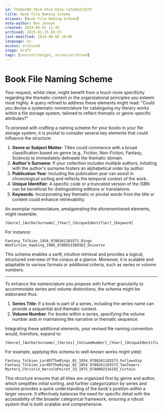 ```yaml
---
id: f549af89-78c4-4fe2-b53e-7afe84315575
title: Book File Naming Scheme
aliases: [Book File Naming Scheme]
note-author: Ben Jendyk
created: 2024-08-01 11:49
archived: 2025-01-15 05:23
last-modified: 2024-08-05 10:06
language: en
access: archived
stage: draft
tags: [source/chatgpt, access/archived]
---
```


# Book File Naming Scheme

Your request, whilst clear, might benefit from a touch more specificity regarding the thematic content or the organizational principles you esteem most highly. A query refined to address these elements might read: "Could you devise a systematic nomenclature for cataloguing my literary works within a file storage system, tailored to reflect thematic or genre-specific attributes?"

To proceed with crafting a naming scheme for your books in your file storage system, it is pivotal to consider several key elements that could influence the structure:

1. **Genre or Subject Matter**: Titles could commence with a broad classification based on genre (e.g., Fiction, Non-Fiction, Fantasy, Science) to immediately delineate the thematic domain.
2. **Author's Surname**: If your collection includes multiple authors, initiating with the author's surname fosters an alphabetical order by author.
3. **Publication Year**: Including the publication year can assist in chronological sorting and reflects the temporal context of the work.
4. **Unique Identifier**: A specific code or a truncated version of the ISBN can be beneficial for distinguishing editions or translations.
5. **Keywords**: Incorporating key thematic or pivotal words from the title or content could enhance retrievability.

An exemplar nomenclature, amalgamating the aforementioned elements, might resemble:

```
[Genre]_[AuthorSurname]_[Year]_[UniqueIdentifier]_[Keyword]
```

For instance:

```
Fantasy_Tolkien_1954_9780261103573_Rings
NonFiction_Hawking_1988_9780553380163_Universe
```

This schema enables a swift, intuitive retrieval and provides a logical, structured overview of the corpus at a glance. Moreover, it is scalable and adaptable to various formats or additional criteria, such as series or volume numbers.

---

To enhance the nomenclature you propose with further granularity to accommodate series and volume distinctions, the schema might be elaborated thus:

1. **Series Title**: If a book is part of a series, including the series name can provide a sequential and thematic context.
2. **Volume Number**: For books within a series, specifying the volume number aids in maintaining the narrative or thematic sequence.

Integrating these additional elements, your revised file naming convention would, therefore, expand to:

```
[Genre]_[AuthorSurname]_[Series]_[VolumeNumber]_[Year]_[UniqueIdentifier]_[Keyword]
```

For example, applying this schema to well-known works might yield:

```
Fantasy_Tolkien_LordOfTheRings_01_1954_9780261103573_Fellowship
Fantasy_Tolkien_LordOfTheRings_02_1954_9780261103573_TwoTowers
Mystery_Christie_HerculePoirot_33_1975_9780002316192_Curtain
```

This structure ensures that all titles are organized first by genre and author, which simplifies initial sorting, and further categorization by series and volume provides a quick understanding of the book's position within a larger oeuvre. It effectively balances the need for specific detail with the accessibility of the broader categorical framework, ensuring a robust system that is both scalable and comprehensive.
